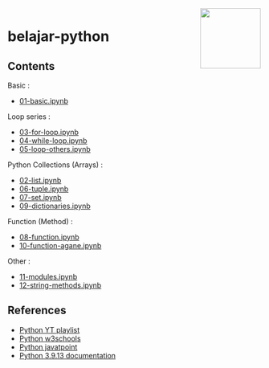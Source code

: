<img src="https://img.icons8.com/color/48/undefined/python--v1.svg" align="right" width="120px"/>

# belajar-python

## Contents

Basic :

- [01-basic.ipynb](01-basic.ipynb)

Loop series :

- [03-for-loop.ipynb](03-for-loop.ipynb)
- [04-while-loop.ipynb](04-while-loop.ipynb)
- [05-loop-others.ipynb](05-loop-others.ipynb)

Python Collections (Arrays) :

- [02-list.ipynb](02-list.ipynb)
- [06-tuple.ipynb](06-tuple.ipynb)
- [07-set.ipynb](07-set.ipynb)
- [09-dictionaries.ipynb](09-dictionaries.ipynb)

Function (Method) :

- [08-function.ipynb](08-function.ipynb)
- [10-function-agane.ipynb](10-function-agane.ipynb)

Other :

- [11-modules.ipynb](11-modules.ipynb)
- [12-string-methods.ipynb](12-string-methods.ipynb)

## References

- [Python YT playlist](https://www.youtube.com/playlist?list=PL-CtdCApEFH_HY6bL3JER8WJOxz1nb3_H)
- [Python w3schools](https://www.w3schools.com/python)
- [Python javatpoint](https://www.javatpoint.com/python-tutorial)
- [Python 3.9.13 documentation](https://docs.python.org/3.9/)

